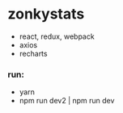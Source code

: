 # zonkystats
- react, redux, webpack
- axios
- recharts

### run:
 - yarn
 - npm run dev2 | npm run dev